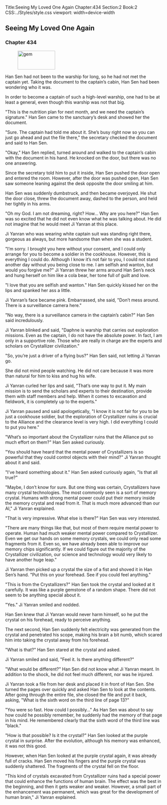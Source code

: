 Title:Seeing My Loved One Again 
Chapter:434 
Section:2 
Book:2 
CSS:../Styles/style.css 
viewport: width=device-width
  
## Seeing My Loved One Again
### Chapter 434
  
<figure>
	<img src="../Images/gem.gif" alt="gem" id="gem" width="120" height="60" />
</figure>
  

  
Han Sen had not been to the warship for long, so he had not met the captain yet. Taking the document to the captain’s cabin, Han Sen had been wondering who it was.

In order to become a captain of such a high-level warship, one had to be at least a general, even though this warship was not that big.

"This is the nutrition plan for next month, and we need the captain’s signature." Han Sen came to the sanctuary’s desk and showed her the document.

"Sure. The captain had told me about it. She’s busy right now so you can just go ahead and put the file there," the secretary checked the document and said to Han Sen.

"Okay," Han Sen replied, turned around and walked to the captain’s cabin with the document in his hand. He knocked on the door, but there was no one answering.

Since the secretary told him to put it inside, Han Sen pushed the door open and entered the room. However, after the door was pushed open, Han Sen saw someone leaning against the desk opposite the door smiling at him.

Han Sen was suddenly dumbstruck, and then became overjoyed. He shut the door close, threw the document away, dashed to the person, and held her tightly in his arms.

"Oh my God. I am not dreaming, right? How… Why are you here?" Han Sen was so excited that he did not even know what he was talking about. He did not imagine that he would meet Ji Yanran at this place.

Ji Yanran who was wearing white captain suit was standing right there, gorgeous as always, but more handsome than when she was a student.

"I’m sorry. I brought you here without your consent, and I could only arrange for you to become a soldier in the cookhouse. However, this is everything I could do. Although I know it’s not fair to you, I could not stand another day without you being close to me. I am selfish and wanton, but would you forgive me?" Ji Yanran threw her arms around Han Sen’s neck and hung herself on him like a cola bear, her tone full of guilt and love.

"I love that you are selfish and wanton." Han Sen quickly kissed her on the lips and spanked her ass a little.

Ji Yanran’s face became pink. Embarrassed, she said, "Don’t mess around. There is a surveillance camera here."

"No way, there is a surveillance camera in the captain’s cabin?" Han Sen said incredulously.

Ji Yanran blinked and said, "Daphne is warship that carries out exploration missions. Even as the captain, I do not have the absolute power. In fact, I am only in a supportive role. Those who are really in charge are the experts and scholars on Crystallizer civilization."

"So, you’re just a driver of a flying bus?" Han Sen said, not letting Ji Yanran go.

She did not mind people watching. He did not care because it was more than natural for him to kiss and hug his wife.

Ji Yanran curled her lips and said, "That’s one way to put it. My main mission is to send the scholars and experts to their destination, provide them with staff members and help. When it comes to excavation and fieldwork, it is completely up to the experts."

Ji Yanran paused and said apologetically, "I know it is not fair for you to be just a cookhouse soldier, but the exploration of Crystallizer ruins is crucial to the Alliance and the clearance level is very high. I did everything I could to put you here."

"What’s so important about the Crystallizer ruins that the Alliance put so much effort on them?" Han Sen asked curiously.

"You should have heard that the mental power of Crystallizers is so powerful that they could control objects with their mind?" Ji Yanran thought about it and said.

"I’ve heard something about it." Han Sen asked curiously again, "Is that all true?"

"Maybe, I don’t know for sure. But one thing was certain, Crystallizers have many crystal technologies. The most commonly seen is a sort of memory crystal. Humans with strong mental power could put their memory inside the memory crystal and read from it. That is much more advanced than our AI," Ji Yanran explained.

"That is very impressive. What else is there?" Han Sen was very interested.

"There are many things like that, but most of them require mental power to operate. Human had much weaker mental power compared to Crystallizer. Even we get our hands on some memory crystals, we could only read some fragments from it. Even so, we have already been able to improve our memory chips significantly. If we could figure out the majority of the Crystallizer civilization, our science and technology would very likely to have another huge leap."

Ji Yanran then picked up a crystal the size of a fist and shoved it in Han Sen’s hand. "Put this on your forehead. See if you could feel anything."

"This is from the Crystallizers?" Han Sen took the crystal and looked at it carefully. It was like a purple gemstone of a random shape. There did not seem to be anything special about it.

"Yes." Ji Yanran smiled and nodded.

Han Sen knew that Ji Yanran would never harm himself, so he put the crystal on his forehead, ready to perceive anything.

The next second, Han Sen suddenly felt electricity was generated from the crystal and penetrated his scope, making his brain a bit numb, which scared him into taking the crystal away from his forehead.

"What is that?" Han Sen stared at the crystal and asked.

Ji Yanran smiled and said, "Feel it. Is there anything different?"

"What would be different?" Han Sen did not know what Ji Yanran meant. In addition to the shock, he did not feel much different, nor was he injured.

Ji Yanran took a file from her desk and placed it in front of Han Sen. She turned the pages over quickly and asked Han Sen to look at the contents. After going through the entire file, she closed the file and put it back, asking, "What is the sixth word on the third line of page 13?"

"You were so fast. How could I possibly…" As Han Sen was about to say how could he possibly remember, he suddenly had the memory of that page in his mind. He remembered clearly that the sixth word of the third line was "black."

"How is that possible? Is it the crystal?" Han Sen looked at the purple crystal in surprise. After the evolution, although his memory was enhanced, it was not this good.

However, when Han Sen looked at the purple crystal again, it was already full of cracks. Han Sen moved his fingers and the purple crystal was suddenly shattered. The fragments of the crystal fell on the floor.

"This kind of crystals excavated from Crystallizer ruins had a special power that could enhance the functions of human brain. The effect was the best in the beginning, and then it gets weaker and weaker. However, a small part of the enhancement was permanent, which was great for the development of human brain," Ji Yanran explained.